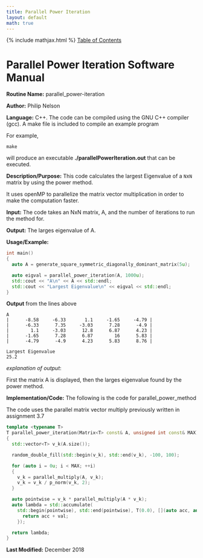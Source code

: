 ```yaml
---
title: Parallel Power Iteration
layout: default
math: true
---
```

{% include mathjax.html %}
<a href="https://philipnelson5.github.io/math4610/SoftwareManual"> Table of Contents </a>
# Parallel Power Iteration Software Manual

**Routine Name:** parallel_power-iteration

**Author:** Philip Nelson

**Language:** C++. The code can be compiled using the GNU C++ compiler (gcc). A make file is included to compile an example program

For example,

```
make
```

will produce an executable **./parallelPowerIteration.out** that can be executed.

**Description/Purpose:** This code calculates the largest Eigenvalue of a `N`x`N` matrix by using the power method.

It uses openMP to parallelize the matrix vector multiplication in order to make the computation faster.

**Input:** The code takes an NxN matrix, A, and the number of iterations to run the method for.

**Output:** The larges eigenvalue of A. 

**Usage/Example:**

``` cpp
int main()
{
  auto A = generate_square_symmetric_diagonally_dominant_matrix(5u);

  auto eigval = parallel_power_iteration(A, 1000u);
  std::cout << "A\n" << A << std::endl;
  std::cout << "Largest Eigenvalue\n" << eigval << std::endl;
}
```

**Output** from the lines above
```
A
|      -8.58     -6.33       1.1     -1.65     -4.79 |
|      -6.33      7.35     -3.03      7.28      -4.9 |
|        1.1     -3.03      12.8      6.87      4.23 |
|      -1.65      7.28      6.87        16      5.83 |
|      -4.79      -4.9      4.23      5.83      8.76 |

Largest Eigenvalue
25.2
```

_explanation of output_:

First the matrix A is displayed, then the larges eigenvalue found by the power method.

**Implementation/Code:** The following is the code for parallel_power_method

The code uses the parallel matrix vector multiply previously written in assignment 3.7

``` cpp
template <typename T>
T parallel_power_iteration(Matrix<T> const& A, unsigned int const& MAX)
{
  std::vector<T> v_k(A.size());

  random_double_fill(std::begin(v_k), std::end(v_k), -100, 100);

  for (auto i = 0u; i < MAX; ++i)
  {
    v_k = parallel_multiply(A, v_k);
    v_k = v_k / p_norm(v_k, 2);
  }

  auto pointwise = v_k * parallel_multiply(A * v_k);
  auto lambda = std::accumulate(
    std::begin(pointwise), std::end(pointwise), T(0.0), [](auto acc, auto val) {
      return acc + val;
    });

  return lambda;
}
```

**Last Modified:** December 2018
